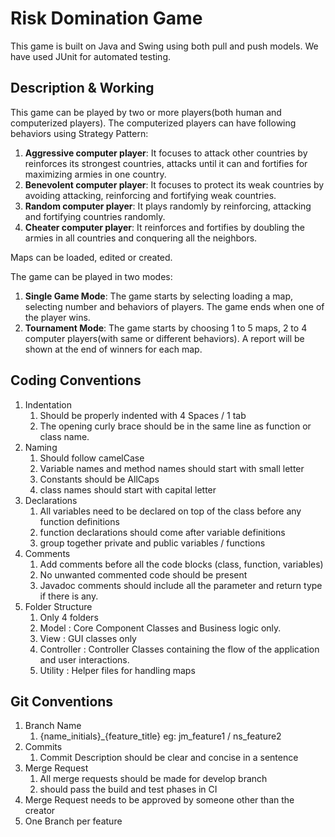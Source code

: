 # Risk Domination Game
This game is built on Java and Swing using both pull and push models. We have used JUnit for automated testing.

## Description & Working
This game can be played by two or more players(both human and computerized players). The computerized players can have following behaviors using Strategy Pattern:
1.  **Aggressive computer player**: It focuses to attack other countries by reinforces its strongest countries, attacks until it can and fortifies for maximizing armies in one country.  
2.  **Benevolent computer player**: It focuses to protect its weak countries by avoiding attacking, reinforcing and fortifying weak countries.
3.  **Random computer player**: It plays randomly by reinforcing, attacking and fortifying countries randomly.
4.  **Cheater computer player**: It reinforces and fortifies by doubling the armies in all countries and conquering all the neighbors.

Maps can be loaded, edited or created. 

The game can be played in two modes:
1.  **Single Game Mode**: The game starts by selecting loading a map, selecting number and behaviors of players. The game ends when one of the player wins. 
2.  **Tournament Mode**: The game starts by choosing 1 to 5 maps, 2 to 4 computer players(with same or different behaviors). A report will be shown at the end of winners for each map.

## Coding Conventions
1. Indentation
    1. Should be properly indented with 4 Spaces / 1 tab
    2. The opening curly brace should be in the same line as function or class name.
2. Naming 
    1. Should follow camelCase
    2. Variable names and method names should start with small letter
    3. Constants should be AllCaps
    4. class names should start with capital letter
3. Declarations
    1. All variables need to be declared on top of the class before any function definitions
    2. function declarations should come after variable definitions
    3. group together private and public variables / functions
4. Comments
    1. Add comments before all the code blocks (class, function, variables) 
    2. No unwanted commented code should be present 
    3. Javadoc comments should include all the parameter and return type if there is any.
5. Folder Structure
    1. Only 4 folders
    2. Model : Core Component Classes and Business logic only.
    3. View : GUI classes only
    4. Controller : Controller Classes containing the flow of the application and user interactions.
    5. Utility : Helper files for handling maps
    
    
## Git Conventions
1. Branch Name
    1. {name_initials}_{feature_title} eg: jm_feature1 / ns_feature2
2. Commits
    1. Commit Description should be clear and concise in a sentence
3. Merge Request
    1. All merge requests should be made for develop branch
    2. should pass the build and test phases in CI
4. Merge Request needs to be approved by someone other than the creator
5. One Branch per feature
   

